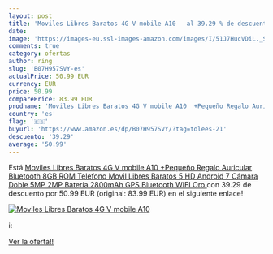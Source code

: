 ```yaml
---
layout: post
title: 'Moviles Libres Baratos 4G V mobile A10   al 39.29 % de descuento'
date: 
image: 'https://images-eu.ssl-images-amazon.com/images/I/51J7HucVDiL._SL200_.jpg'
comments: true
category: ofertas
author: ring
slug: 'B07H957SVY-es'
actualPrice: 50.99 EUR
currency: EUR
price: 50.99
comparePrice: 83.99 EUR
prodname: 'Moviles Libres Baratos 4G V mobile A10  +Pequeño Regalo Auricular Bluetooth  8GB ROM Telefono Movil Libres Baratos 5   HD Android 7 Cámara Doble 5MP 2MP Batería 2800mAh GPS Bluetooth WIFI  Oro '
country: 'es'
flag: '🇪🇸'
buyurl: 'https://www.amazon.es/dp/B07H957SVY/?tag=tolees-21'
descuento: '39.29'
average: '50.99'
---
```


Está [Moviles Libres Baratos 4G V mobile A10  +Pequeño Regalo Auricular Bluetooth  8GB ROM Telefono Movil Libres Baratos 5   HD Android 7 Cámara Doble 5MP 2MP Batería 2800mAh GPS Bluetooth WIFI  Oro ](https://www.amazon.es/dp/B07H957SVY/?tag=tolees-21) con 39.29 de descuento por 50.99 EUR (original: 83.99 EUR) en el siguiente enlace!

[![Moviles Libres Baratos 4G V mobile A10  ](https://images-eu.ssl-images-amazon.com/images/I/51J7HucVDiL._SL200_.jpg)](https://www.amazon.es/dp/B07H957SVY/?tag=tolees-21)

ℹ️:


[Ver la oferta!!](https://www.amazon.es/dp/B07H957SVY/?tag=tolees-21)
